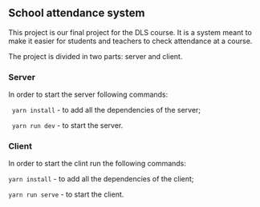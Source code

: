 ## School attendance system 

This project is our final project for the DLS course.
It is a system meant to make it easier for students and teachers to check attendance at a course.

The project is divided in two parts: server and client.

### Server
In order to start the server following commands:

``` yarn install``` - to add all the dependencies of the server;

``` yarn run dev``` - to start the server.

### Client
In order to start the clint run the following commands:

```yarn install``` - to add all the dependencies of the client;

```yarn run serve``` - to start the client.

